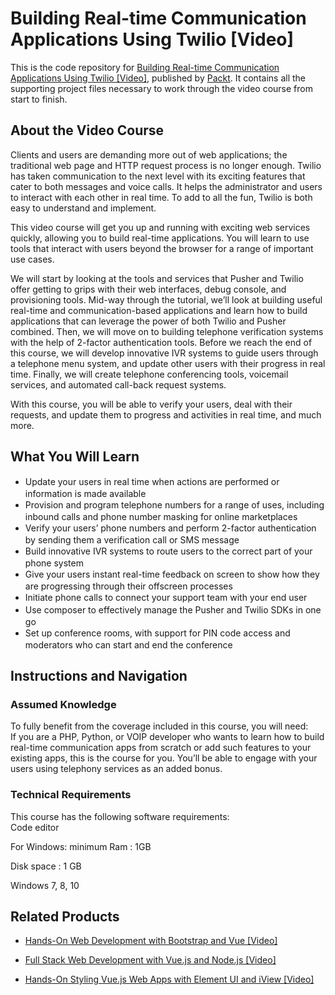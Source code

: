 # Building Real-time Communication Applications Using Twilio [Video]
This is the code repository for [Building Real-time Communication Applications Using Twilio [Video]](https://www.packtpub.com/virtualization-and-cloud/building-real-time-communication-applications-using-twilio-video?utm_source=github&utm_medium=repository&utm_campaign=9781782172918), published by [Packt](https://www.packtpub.com/?utm_source=github). It contains all the supporting project files necessary to work through the video course from start to finish.
## About the Video Course
Clients and users are demanding more out of web applications; the traditional web page and HTTP request process is no longer enough. Twilio has taken communication to the next level with its exciting features that cater to both messages and voice calls. It helps the administrator and users to interact with each other in real time. To add to all the fun, Twilio is both easy to understand and implement.

This video course will get you up and running with exciting web services quickly, allowing you to build real-time applications. You will learn to use tools that interact with users beyond the browser for a range of important use cases.

We will start by looking at the tools and services that Pusher and Twilio offer getting to grips with their web interfaces, debug console, and provisioning tools. Mid-way through the tutorial, we’ll look at building useful real-time and communication-based applications and learn how to build applications that can leverage the power of both Twilio and Pusher combined. Then, we will move on to building telephone verification systems with the help of 2-factor authentication tools. Before we reach the end of this course, we will develop innovative IVR systems to guide users through a telephone menu system, and update other users with their progress in real time. Finally, we will create telephone conferencing tools, voicemail services, and automated call-back request systems.

With this course, you will be able to verify your users, deal with their requests, and update them to progress and activities in real time, and much more.

<H2>What You Will Learn</H2>
<DIV class=book-info-will-learn-text>
<UL>
<LI><SPAN style="LINE-HEIGHT: 20px; BACKGROUND-COLOR: transparent">Update your users in real time when actions are performed or information is made available</SPAN> 
<LI><SPAN style="LINE-HEIGHT: 20px; BACKGROUND-COLOR: transparent">Provision and program telephone numbers for a range of uses, including inbound calls and phone number masking for online marketplaces</SPAN> 
<LI><SPAN style="LINE-HEIGHT: 20px; BACKGROUND-COLOR: transparent">Verify your users’ phone numbers and perform 2-factor authentication by sending them a verification call or SMS message</SPAN> 
<LI><SPAN style="LINE-HEIGHT: 20px; BACKGROUND-COLOR: transparent">Build innovative IVR systems to route users to the correct part of your phone system</SPAN> 
<LI><SPAN style="LINE-HEIGHT: 20px; BACKGROUND-COLOR: transparent">Give your users instant real-time feedback on screen to show how they are progressing through their offscreen processes</SPAN> 
<LI><SPAN style="LINE-HEIGHT: 20px; BACKGROUND-COLOR: transparent">Initiate phone calls to connect your support team with your end user</SPAN> 
<LI><SPAN style="LINE-HEIGHT: 20px; BACKGROUND-COLOR: transparent">Use composer to effectively manage the Pusher and Twilio SDKs in one go</SPAN> 
<LI><SPAN style="LINE-HEIGHT: 20px; BACKGROUND-COLOR: transparent">Set up conference rooms, with support for PIN code access and moderators who can start and end the conference</SPAN> </LI></UL></DIV>

## Instructions and Navigation
### Assumed Knowledge
To fully benefit from the coverage included in this course, you will need:<br/>
If you are a PHP, Python, or VOIP developer who wants to learn how to build real-time communication apps from scratch or add such features to your existing apps, this is the course for you. You’ll be able to engage with your users using telephony services as an added bonus.
### Technical Requirements
This course has the following software requirements:<br/>
Code editor

For Windows:
minimum
Ram : 1GB

Disk space : 1 GB

Windows 7, 8, 10


## Related Products
* [Hands-On Web Development with Bootstrap and Vue [Video]](https://www.packtpub.com/web-development/hands-web-development-bootstrap-and-vue-video?utm_source=github&utm_medium=repository&utm_campaign=9781789950779)

* [Full Stack Web Development with Vue.js and Node.js [Video]](https://www.packtpub.com/web-development/full-stack-web-development-vuejs-and-nodejs-video?utm_source=github&utm_medium=repository&utm_campaign=9781789345094)

* [Hands-On Styling Vue.js Web Apps with Element UI and iView [Video]](https://www.packtpub.com/web-development/hands-styling-vuejs-web-apps-element-ui-and-iview-video?utm_source=github&utm_medium=repository&utm_campaign=9781789950083)

